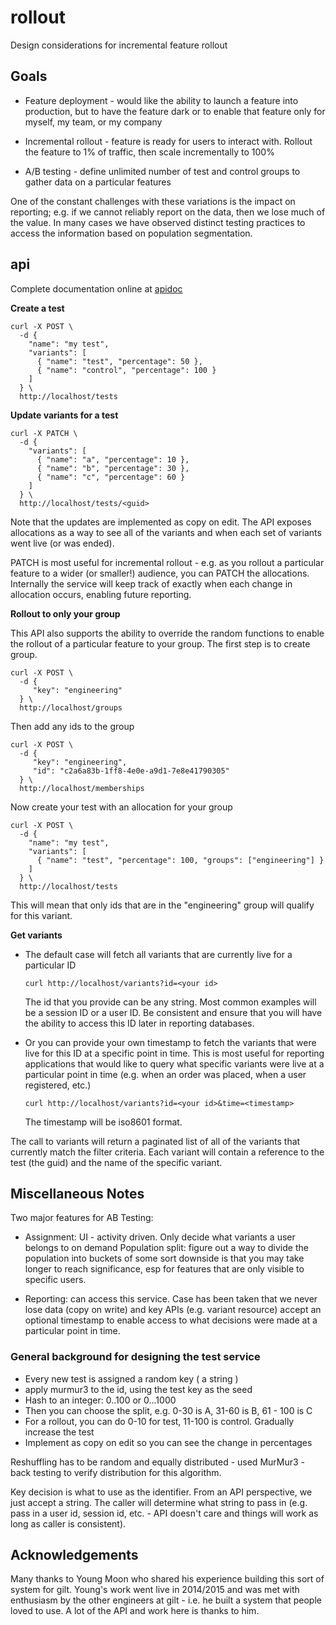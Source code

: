 # rollout

Design considerations for incremental feature rollout

## Goals

  - Feature deployment - would like the ability to launch a feature into production, but to have the feature dark or to enable that feature only for myself, my team, or my company

  - Incremental rollout - feature is ready for users to interact with. Rollout the feature to 1% of traffic, then scale incrementally to 100%

  - A/B testing - define unlimited number of test and control groups to gather data on a particular features

One of the constant challenges with these variations is the impact on reporting; e.g. if we cannot reliably report on the data, then we lose much of the value. In many cases we have observed distinct testing practices to access the information based on population segmentation.

## api

Complete documentation online at [apidoc](http://www.apidoc.me/bryzek/rollout/latest)

**Create a test**

    curl -X POST \
      -d {
        "name": "my test",
        "variants": [
          { "name": "test", "percentage": 50 },
          { "name": "control", "percentage": 100 }
        ]
      } \      
      http://localhost/tests

**Update variants for a test**

    curl -X PATCH \
      -d {
        "variants": [
          { "name": "a", "percentage": 10 },
          { "name": "b", "percentage": 30 },
          { "name": "c", "percentage": 60 }
        ]
      } \
      http://localhost/tests/<guid>

Note that the updates are implemented as copy on edit. The API exposes allocations as a way to see all of the variants and when each set of variants went live (or was ended).

PATCH is most useful for incremental rollout - e.g. as you rollout a
particular feature to a wider (or smaller!) audience, you can PATCH
the allocations. Internally the service will keep track of exactly
when each change in allocation occurs, enabling future reporting.

**Rollout to only your group**

This API also supports the ability to override the random functions to enable the rollout of a particular feature to your group. The first step is to create group.

    curl -X POST \
      -d {
         "key": "engineering"
      } \
      http://localhost/groups

Then add any ids to the group

    curl -X POST \
      -d {
         "key": "engineering",
         "id": "c2a6a83b-1ff8-4e0e-a9d1-7e8e41790305"
      } \
      http://localhost/memberships

Now create your test with an allocation for your group

    curl -X POST \
      -d {
        "name": "my test",
        "variants": [
          { "name": "test", "percentage": 100, "groups": ["engineering"] }
        ]
      } \      
      http://localhost/tests

This will mean that only ids that are in the "engineering" group will qualify for this variant.

**Get variants**

  - The default case will fetch all variants that are currently live for a particular ID
 
        curl http://localhost/variants?id=<your id>

    The id that you provide can be any string. Most common examples will be a session ID or a user ID. Be consistent and ensure that you will have the ability to access this ID later in reporting databases.


  - Or you can provide your own timestamp to fetch the variants that were live for this ID at a specific point in time. This is most useful for reporting applications that would like to query what specific variants were live at a particular point in time (e.g. when an order was placed, when a user registered, etc.)
 
        curl http://localhost/variants?id=<your id>&time=<timestamp>
    
    The timestamp will be iso8601 format.

The call to variants will return a paginated list of all of the variants that currently match the filter criteria. Each variant will contain a reference to the test (the guid) and the name of the specific variant.


## Miscellaneous Notes

Two major features for AB Testing:

  - Assignment: UI - activity driven. Only decide what variants a user belongs to on demand
Population split: figure out a way to divide the population into buckets of some sort
downside is that you may take longer to reach significance, esp for features that are only visible to specific users.

  - Reporting: can access this service. Case has been taken that we never lose data (copy on write) and key APIs (e.g. variant resource) accept an optional timestamp to enable access to what decisions were made at a particular point in time.

### General background for designing the test service

  - Every new test is assigned a random key ( a string )
  - apply murmur3 to the id, using the test key as the seed
  - Hash to an integer: 0..100 or 0...1000
  - Then you can choose the split, e.g. 0-30 is A, 31-60 is B, 61 - 100 is C
  - For a rollout, you can do 0-10 for test, 11-100 is control. Gradually increase the test
  - Implement as copy on edit so you can see the change in percentages

Reshuffling has to be random and equally distributed - used MurMur3 - back testing to verify distribution for this algorithm.

Key decision is what to use as the identifier. From an API perspective, we just accept a string. The caller will determine what string to pass in (e.g. pass in a user id, session id, etc. - API doesn't care and things will work as long as caller is consistent).

## Acknowledgements

Many thanks to Young Moon who shared his experience building this sort
of system for gilt. Young's work went live in 2014/2015 and was met
with enthusiasm by the other engineers at gilt - i.e. he built a
system that people loved to use. A lot of the API and work here is
thanks to him.